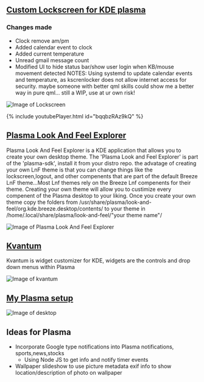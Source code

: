 ## [Custom Lockscreen for KDE plasma](https://github.com/txhammer68/Lockscreen)

### Changes made
* Clock remove am/pm
* Added calendar event to clock
* Added current temperature
* Unread gmail message count
* Modified UI to hide status bar/show user login when KB/mouse movement detected
NOTES:
Using systemd to update calendar events and temperature, as kscrenlocker does not allow internet access for security.
  maybe someone with better qml skills could show me a better way in pure qml...
  still a WIP, use at ur own risk!
  
![Image of Lockscreen](https://txhammer68.github.io/docs/images/lockscreen.gif)

{% include youtubePlayer.html id="bqqbzRAz9kQ" %}

## [Plasma Look And Feel Explorer](https://userbase.kde.org/Plasma/Create_a_Look_and_Feel_Package)
  Plasma Look And Feel Explorer is a KDE application that allows you to create your own desktop theme.
  The 'Plasma Look and Feel Explorer' is part of the 'plasma-sdk', install it from your distro repo.
  the advatage of creating your own LnF theme is that you can change things like the lockscreen,logout, 
  and other compenents that are part of the default Breeze LnF theme...Most Lnf themes rely on the Breeze Lnf compenents 
  for their theme. Creating your own theme will allow you to custimize every compenent of the Plasma desktop to your liking.
  Once you create your own theme copy the folders from /usr/share/plasma/look-and-feel/org.kde.breeze.desktop/contents/ 
  to your theme in /home/.local/share/plasma/look-and-feel/"your theme name"/
 
  ![Image of Plasma Look And Feel Explorer](https://i.imgur.com/yPkUl3M.png)


## [Kvantum](https://github.com/tsujan/Kvantum/tree/master/Kvantum) 
Kvantum is widget customizer for KDE, widgets are the controls and drop down menus within Plasma

![Image of kvantum](https://github.com/tsujan/Kvantum/raw/master/Kvantum/screenshots/Default.png?raw=true)

## [My Plasma setup](https://txhammer68.github.io/docs/kde/slideshow.html)
![Image of desktop](images/preview2.png)

## Ideas for Plasma
* Incorporate Google type notifications into Plasma notifications, sports,news,stocks
  * Using Node JS to get info and notify timer events
* Wallpaper slideshow to use picture metadata exif info to show location/description of photo on wallpaper

